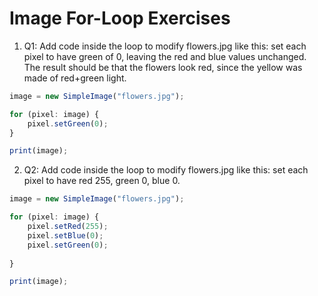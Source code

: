 # Image For-Loop Exercises

1. Q1: Add code inside the loop to modify flowers.jpg like this: set each pixel to have green of 0, leaving the red and blue values unchanged. The result should be that the flowers look red, since the yellow was made of red+green light.

```javascript
image = new SimpleImage("flowers.jpg");

for (pixel: image) {
    pixel.setGreen(0);
}

print(image);
```

2. Q2: Add code inside the loop to modify flowers.jpg like this: set each pixel to have red 255, green 0, blue 0.

```javascript
image = new SimpleImage("flowers.jpg");

for (pixel: image) {
    pixel.setRed(255);
    pixel.setBlue(0);
    pixel.setGreen(0);
  
}

print(image);
```
